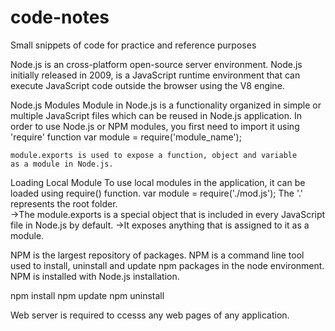 # code-notes
Small snippets of code for practice and reference purposes


Node.js is an cross-platform open-source server environment. Node.js initially released in 2009, is a JavaScript runtime environment that can execute JavaScript code outside the browser using the V8 engine.

Node.js Modules
Module in Node.js is a functionality organized in simple or multiple JavaScript files which can be reused in Node.js application.
    In order to use Node.js or NPM modules, you first need to import it using 'require' function 
    var module = require('module_name');

    module.exports is used to expose a function, object and variable 
    as a module in Node.js.

Loading Local Module
To use local modules in the application, it can be loaded using require() function.
    var module = require('./mod.js');
    The '.' represents the root folder.     
->The module.exports is a special object that is included in every JavaScript file in Node.js by default.
->It exposes anything that is assigned to it as a module. 

NPM is the largest repository of packages. NPM is a command line tool used to install, uninstall and update npm packages in the node environment. NPM is installed with Node.js installation.


npm install <package-name>
npm update <package-name>
npm uninstall <package-name>

Web server is required to ccesss any web pages of any application.